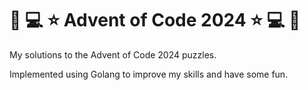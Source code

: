 # :christmas_tree: :computer: :star: Advent of Code 2024 :star: :computer: :christmas_tree:

My solutions to the Advent of Code 2024 puzzles.

Implemented using Golang to improve my skills and have some fun.
